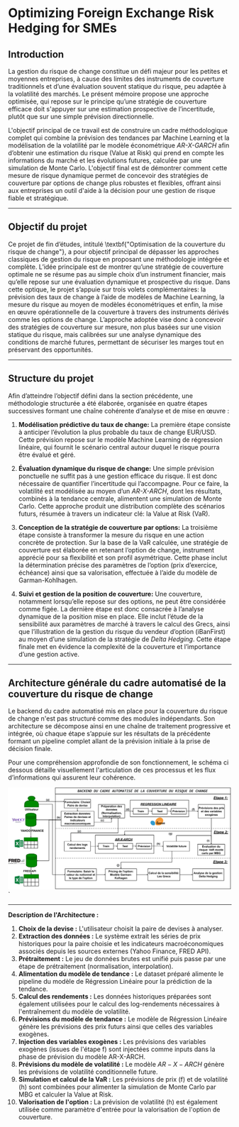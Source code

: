 # Optimizing Foreign Exchange Risk Hedging for SMEs

## Introduction

La gestion du risque de change constitue un défi majeur pour les petites et moyennes entreprises, à cause des limites des instruments de couverture traditionnels et d’une évaluation souvent statique du risque, peu adaptée à la volatilité des marchés. Le présent mémoire propose une approche optimisée, qui repose sur le principe qu’une stratégie de couverture efficace doit s'appuyer sur une estimation prospective de l’incertitude, plutôt que sur une simple prévision directionnelle.

L'objectif principal de ce travail est de construire un cadre méthodologique complet qui combine la prévision des tendances par Machine Learning et la modélisation de la volatilité par le modèle économétrique *AR-X-GARCH* afin d’obtenir une estimation du risque (Value at Risk) qui prend en compte les informations du marché et les évolutions futures, calculée par une simulation de Monte Carlo. L'objectif final est de démontrer comment cette mesure de risque dynamique permet de concevoir des stratégies de couverture par options de change plus robustes et flexibles, offrant ainsi aux entreprises un outil d'aide à la décision pour une gestion de risque fiable et stratégique.

---

## Objectif du projet

Ce projet de fin d’études, intitulé \textbf{"Optimisation de la couverture du risque de change"}, a pour objectif principal de dépasser les approches classiques de gestion du risque en proposant une méthodologie intégrée et complète. L’idée principale est de montrer qu’une stratégie de couverture optimale ne se résume pas au simple choix d’un instrument financier, mais qu’elle repose sur une évaluation dynamique et prospective du risque. Dans cette optique, le projet s’appuie sur trois volets complémentaires: la prévision des taux de change à l’aide de modèles de Machine Learning, la mesure du risque au moyen de modèles économétriques et enfin, la mise en œuvre opérationnelle de la couverture à travers des instruments dérivés comme les options de change. L’approche adoptée vise donc à concevoir des stratégies de couverture sur mesure, non plus basées sur une vision statique du risque, mais calibrées sur une analyse dynamique des conditions de marché futures, permettant de sécuriser les marges tout en préservant des opportunités.

---

## Structure du projet

Afin d’atteindre l’objectif défini dans la section précédente, une méthodologie structurée a été élaborée, organisée en quatre étapes successives formant une chaîne cohérente d’analyse et de mise en œuvre :

1.  **Modélisation prédictive du taux de change:**
    La première étape consiste à anticiper l’évolution la plus probable du taux de change EUR/USD. Cette prévision repose sur le modèle Machine Learning de régression linéaire, qui fournit le scénario central autour duquel le risque pourra être évalué et géré.

2.  **Évaluation dynamique du risque de change:**
    Une simple prévision ponctuelle ne suffit pas à une gestion efficace du risque. Il est donc nécessaire de quantifier l’incertitude qui l’accompagne. Pour ce faire, la volatilité est modélisée au moyen d’un *AR-X-ARCH*, dont les résultats, combinés à la tendance centrale, alimentent une simulation de Monte Carlo. Cette approche produit une distribution complète des scénarios futurs, résumée à travers un indicateur clé: la Value at Risk (VaR).

3.  **Conception de la stratégie de couverture par options:**
    La troisième étape consiste à transformer la mesure du risque en une action concrète de protection. Sur la base de la VaR calculée, une stratégie de couverture est élaborée en retenant l’option de change, instrument apprécié pour sa flexibilité et son profil asymétrique. Cette phase inclut la détermination précise des paramètres de l’option (prix d’exercice, échéance) ainsi que sa valorisation, effectuée à l’aide du modèle de Garman-Kohlhagen.

4.  **Suivi et gestion de la position de couverture:**
    Une couverture, notamment lorsqu’elle repose sur des options, ne peut être considérée comme figée. La dernière étape est donc consacrée à l’analyse dynamique de la position mise en place. Elle inclut l’étude de la sensibilité aux paramètres de marché à travers le calcul des Grecs, ainsi que l’illustration de la gestion du risque du vendeur d’option (iBanFirst) au moyen d’une simulation de la stratégie de *Delta Hedging*. Cette étape finale met en évidence la complexité de la couverture et l’importance d’une gestion active.

---

## Architecture générale du cadre automatisé de la couverture du risque de change

Le backend du cadre automatisé mis en place pour la couverture du risque de change n'est pas structuré comme des modules indépendants. Son architecture se décompose ainsi en une chaîne de traitement progressive et intégrée, où chaque étape s’appuie sur les résultats de la précédente formant un pipeline complet allant de la prévision initiale à la prise de décision finale.

Pour une compréhension approfondie de son fonctionnement, le schéma ci dessous détaille visuellement l'articulation de ces processus et les flux d’informations qui assurent leur cohérence.

![Architecture du cadre automatisé de la couverture du risque de change](schema_backend.png)`

---

**Description de l'Architecture :**

1.  **Choix de la devise :** L'utilisateur choisit la paire de devises à analyser.
2.  **Extraction des données :** Le système extrait les séries de prix historiques pour la paire choisie et les indicateurs macroéconomiques associés depuis les sources externes (Yahoo Finance, FRED API).
3.  **Prétraitement :** Le jeu de données brutes est unifié puis passe par une étape de prétraitement (normalisation, interpolation).
4.  **Alimentation du modèle de tendance :** Le dataset préparé alimente le pipeline du modèle de Régression Linéaire pour la prédiction de la tendance.
5.  **Calcul des rendements :** Les données historiques préparées sont également utilisées pour le calcul des log-rendements nécessaires à l'entraînement du modèle de volatilité.
6.  **Prévisions du modèle de tendance :** Le modèle de Régression Linéaire génère les prévisions des prix futurs ainsi que celles des variables exogènes.
7.  **Injection des variables exogènes :** Les prévisions des variables exogènes (issues de l'étape f) sont injectées comme inputs dans la phase de prévision du modèle AR-X-ARCH.
8.  **Prévisions du modèle de volatilité :** Le modèle $AR-X-ARCH$ génère les prévisions de volatilité conditionnelle future.
9.  **Simulation et calcul de la VaR :** Les prévisions de prix (f) et de volatilité (h) sont combinées pour alimenter la simulation de Monte Carlo par MBG et calculer la Value at Risk.
10. **Valorisation de l'option :** La prévision de volatilité (h) est également utilisée comme paramètre d'entrée pour la valorisation de l'option de couverture.